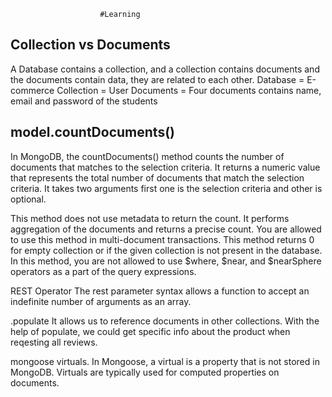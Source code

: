                         #Learning

## Collection vs Documents
A Database contains a collection, and a collection contains documents and the documents contain data, they are related to each other. 
Database = E-commerce
Collection = User
Documents = Four documents contains name, email and password of the students

## model.countDocuments()
In MongoDB, the countDocuments() method counts the number of documents that matches to the selection criteria. It returns a numeric value that represents the total number of documents that match the selection criteria. It takes two arguments first one is the selection criteria and other is optional. 

This method does not use metadata to return the count. It performs aggregation of the documents and returns a precise count.
You are allowed to use this method in multi-document transactions.
This method returns 0 for empty collection or if the given collection is not present in the database.
In this method, you are not allowed to use $where, $near, and $nearSphere operators as a part of the query expressions. 

REST Operator 
The rest parameter syntax allows a function to accept an indefinite number of arguments as an array.

.populate
It allows us to reference documents in other collections.
With the help of populate, we could get specific info about the product when reqesting all reviews.

mongoose virtuals.
In Mongoose, a virtual is a property that is not stored in MongoDB. Virtuals are typically used for computed properties on documents.